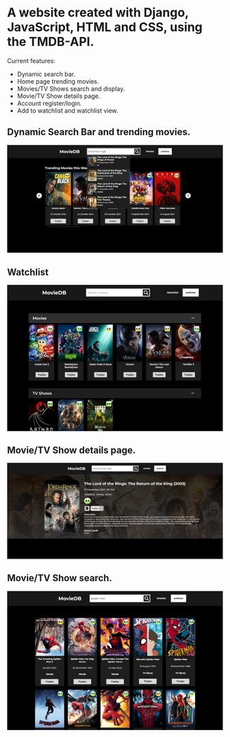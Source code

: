 # A website created with Django, JavaScript, HTML and CSS, using the TMDB-API.

Current features:
- Dynamic search bar.
- Home page trending movies.
- Movies/TV Shows search and display.
- Movie/TV Show details page.
- Account register/login.
- Add to watchlist and watchlist view.

## Dynamic Search Bar and trending movies.
![alt element](https://github.com/achintar0/TMDB-API-Website/blob/master/_images/search-bar.png?raw=true)

## Watchlist
![alt element](https://github.com/achintar0/TMDB-API-Website/blob/master/_images/watchlist.png)

## Movie/TV Show details page.
![alt element](https://github.com/achintar0/TMDB-API-Website/blob/master/_images/movie-details.png)

## Movie/TV Show search.
![alt element](https://github.com/achintar0/TMDB-API-Website/blob/master/_images/movie-search.png?raw=true)